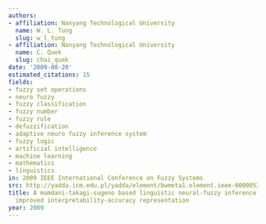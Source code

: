 ```yaml
---
authors:
- affiliation: Nanyang Technological University
  name: W. L. Tung
  slug: w_l_tung
- affiliation: Nanyang Technological University
  name: C. Quek
  slug: chai_quek
date: '2009-08-20'
estimated_citations: 15
fields:
- fuzzy set operations
- neuro fuzzy
- fuzzy classification
- fuzzy number
- fuzzy rule
- defuzzification
- adaptive neuro fuzzy inference system
- fuzzy logic
- artificial intelligence
- machine learning
- mathematics
- linguistics
in: 2009 IEEE International Conference on Fuzzy Systems
src: http://yadda.icm.edu.pl/yadda/element/bwmeta1.element.ieee-000005277194
title: A mamdani-takagi-sugeno based linguistic neural-fuzzy inference system for
  improved interpretability-accuracy representation
year: 2009
---
```

